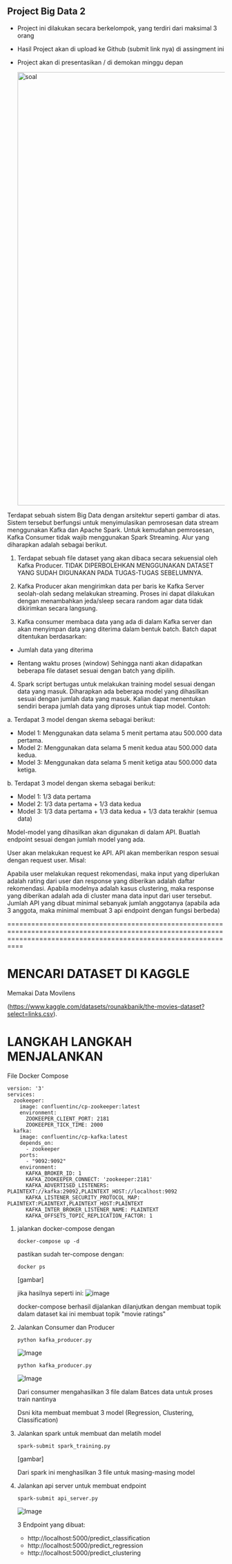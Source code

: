 ## Project Big Data 2
- Project ini dilakukan secara berkelompok, yang terdiri dari maksimal 3 orang
- Hasil Project akan di upload ke Github (submit link nya) di assingment ini
- Project akan di presentasikan / di demokan minggu depan

  <img width="1001" alt="soal" src="https://github.com/user-attachments/assets/73bd5298-7f00-4673-863b-1248e21cce37" />
  
Terdapat sebuah sistem Big Data dengan arsitektur seperti gambar di atas. Sistem tersebut berfungsi untuk menyimulasikan pemrosesan data stream menggunakan Kafka dan Apache Spark. Untuk kemudahan pemrosesan, Kafka Consumer tidak wajib menggunakan Spark Streaming. Alur yang diharapkan adalah sebagai berikut.

1. Terdapat sebuah file dataset yang akan dibaca secara sekuensial oleh Kafka Producer. TIDAK DIPERBOLEHKAN MENGGUNAKAN DATASET YANG SUDAH DIGUNAKAN PADA TUGAS-TUGAS SEBELUMNYA.

2. Kafka Producer akan mengirimkan data per baris ke Kafka Server seolah-olah sedang melakukan streaming. Proses ini dapat dilakukan dengan menambahkan jeda/sleep secara random agar data tidak dikirimkan secara langsung.

3. Kafka consumer membaca data yang ada di dalam Kafka server dan akan menyimpan data yang diterima dalam bentuk batch. Batch dapat ditentukan berdasarkan:

- Jumlah data yang diterima

- Rentang waktu proses (window) Sehingga nanti akan didapatkan beberapa file dataset sesuai dengan batch yang dipilih.

4. Spark script bertugas untuk melakukan training model sesuai dengan data yang masuk. Diharapkan ada beberapa model yang dihasilkan sesuai dengan jumlah data yang masuk. Kalian dapat menentukan sendiri berapa jumlah data yang diproses untuk tiap model. Contoh:

a. Terdapat 3 model dengan skema sebagai berikut:

  - Model 1: Menggunakan data selama 5 menit pertama atau 500.000 data pertama.
  - Model 2: Menggunakan data selama 5 menit kedua atau 500.000 data kedua.
  - Model 3: Menggunakan data selama 5 menit ketiga atau 500.000 data ketiga.
    
b. Terdapat 3 model dengan skema sebagai berikut:

  - Model 1: 1/3 data pertama
  - Model 2: 1/3 data pertama + 1/3 data kedua
  - Model 3: 1/3 data pertama + 1/3 data kedua + 1/3 data terakhir (semua data)
    
Model-model yang dihasilkan akan digunakan di dalam API. Buatlah endpoint sesuai dengan jumlah model yang ada.

User akan melakukan request ke API. API akan memberikan respon sesuai dengan request user. Misal:

Apabila user melakukan request rekomendasi, maka input yang diperlukan adalah rating dari user dan response yang diberikan adalah daftar rekomendasi.
Apabila modelnya adalah kasus clustering, maka response yang diberikan adalah ada di cluster mana data input dari user tersebut.
Jumlah API yang dibuat minimal sebanyak jumlah anggotanya (apabila ada 3 anggota, maka minimal membuat 3 api endpoint dengan fungsi berbeda)

======================================================================================================================================================================
# MENCARI DATASET DI KAGGLE

Memakai Data Movilens

(https://www.kaggle.com/datasets/rounakbanik/the-movies-dataset?select=links.csv).

# LANGKAH LANGKAH MENJALANKAN

File Docker Compose
```
version: '3'
services:
  zookeeper:
    image: confluentinc/cp-zookeeper:latest
    environment:
      ZOOKEEPER_CLIENT_PORT: 2181
      ZOOKEEPER_TICK_TIME: 2000
  kafka:
    image: confluentinc/cp-kafka:latest
    depends_on:
      - zookeeper
    ports:
      - "9092:9092"
    environment:
      KAFKA_BROKER_ID: 1
      KAFKA_ZOOKEEPER_CONNECT: 'zookeeper:2181'
      KAFKA_ADVERTISED_LISTENERS: PLAINTEXT://kafka:29092,PLAINTEXT_HOST://localhost:9092
      KAFKA_LISTENER_SECURITY_PROTOCOL_MAP: PLAINTEXT:PLAINTEXT,PLAINTEXT_HOST:PLAINTEXT
      KAFKA_INTER_BROKER_LISTENER_NAME: PLAINTEXT
      KAFKA_OFFSETS_TOPIC_REPLICATION_FACTOR: 1
```

1. jalankan docker-compose dengan
   
   `docker-compose up -d`

   pastikan sudah ter-compose dengan:

   `docker ps`

   [gambar]

   jika hasilnya seperti ini:
   ![image](https://github.com/user-attachments/assets/b29a0007-cfa0-4375-a13b-b7d22fbbe40a)

   docker-compose berhasil dijalankan dilanjutkan dengan membuat topik dalam dataset kai ini membuat topik "movie ratings"

2. Jalankan Consumer dan Producer
   
   `python kafka_producer.py`

   ![Image](https://github.com/user-attachments/assets/49b6cdc7-0895-4afe-9a2d-fd31549ddb6d)

   `python kafka_producer.py`

   ![Image](https://github.com/user-attachments/assets/f917c9ed-357a-48bf-84b6-a918f8229c67)

   Dari consumer mengahasilkan 3 file dalam Batces data untuk proses train nantinya
   
   Dsni kita membuat membuat 3 model (Regression, Clustering, Classification)

3. Jalankan spark untuk membuat dan melatih model
   
   `spark-submit spark_training.py`
  
   [gambar]

   Dari spark ini menghasilkan 3 file untuk masing-masing model

4. Jalankan api server untuk membuat endpoint
   
   `spark-submit api_server.py`

   ![Image](https://github.com/user-attachments/assets/808a63e9-a4d3-4ddb-8c23-5cdf995ebade)

   3 Endpoint yang dibuat:
   - http://localhost:5000/predict_classification
   - http://localhost:5000/predict_regression
   - http://localhost:5000/predict_clustering
   
